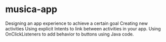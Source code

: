 # musica-app
Designing an app experience to achieve a certain goal Creating new activities Using explicit Intents to link between activities in your app. Using OnClickListeners to add behavior to buttons using Java code.
